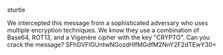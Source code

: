 sturtle

We intercepted this message from a sophisticated adversary who uses multiple encryption techniques. We know they use a combination of Base64, ROT13, and a Vigenère cipher with the key "CRYPTO". Can you crack the message? SFhGVFlGUntwNGozdHlfMGdfM2NnY2F2dTEwY30=
